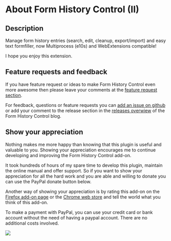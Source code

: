 # About Form History Control (II)

## Description
Manage form history entries (search, edit, cleanup, export/import) and easy text formfiller, now Multiprocess (e10s) and WebExtensions compatible!

I hope you enjoy this extension.

## Feature requests and feedback

If you have feature request or ideas to make Form History Control even more awesome then please leave your comments
at the [feature request section](https://formhistory.blogspot.com/2009/05/feature-requests.html).

For feedback, questions or feature requests you can [add an issue on github](https://github.com/stephanmahieu/formhistorycontrol-2/issues)
or add your comment to the release section in the [releases overwiew](https://formhistory.blogspot.com/search/label/Release)
of the Form History Control blog.   

## Show your appreciation
Nothing makes me more happy than knowing that this plugin is useful and valuable to you.
Showing your appreciation encourages me to continue developing and improving the Form History Control add-on.  

It took hundreds of hours of my spare time to develop this plugin, maintain the online manual and offer support.
So if you want to show your appreciation for all the hard work and you are able and willing to donate you can use
the PayPal donate button below.

Another way of showing your appreciation is by rating this add-on on the [Firefox add-on page](https://addons.mozilla.org/firefox/addon/form-history-control/)
or the [Chrome web store](https://chrome.google.com/webstore/detail/form-history-control-ii/lpcccgcdjibejkgiaeijbmkpbnbkglkb)
and tell the world what you think of this add-on.   

To make a payment with PayPal, you can use your credit card or bank account without the need of having a paypal account.
There are no additional costs involved.

<a href="https://www.paypal.me/formhistorycontrol" title="Paypal donation">![](https://www.paypalobjects.com/en_GB/i/btn/btn_donate_LG.gif)</a>
